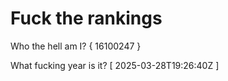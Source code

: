 # Fuck the rankings

Who the hell am I?
{ 16100247 }

What fucking year is it?
[ 2025-03-28T19:26:40Z ]
